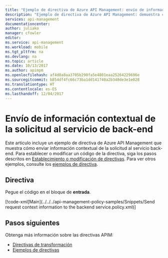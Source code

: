 ```yaml
---
title: "Ejemplo de directiva de Azure API Management: envío de información contextual de la solicitud al servicio de back-end | Microsoft Docs"
description: "Ejemplo de directiva de Azure API Management: demuestra cómo enviar información contextual de la solicitud al servicio back-end."
services: api-management
documentationcenter: 
author: juliako
manager: cfowler
editor: 
ms.service: api-management
ms.workload: mobile
ms.tgt_pltfrm: na
ms.devlang: na
ms.topic: article
ms.date: 10/13/2017
ms.author: apimpm
ms.openlocfilehash: af4d0a8aa3705b290fa5e4801eaa25264229696e
ms.sourcegitcommit: b854df4fc66c73ba1dd141740a2b348de3e1e028
ms.translationtype: HT
ms.contentlocale: es-ES
ms.lasthandoff: 12/04/2017
---
```

# <a name="send-request-context-information-to-the-backend-service"></a>Envío de información contextual de la solicitud al servicio de back-end

Este artículo incluye un ejemplo de directiva de Azure API Management que muestra cómo enviar información contextual de la solicitud al servicio back-end. Para establecer o modificar un código de la directiva, siga los pasos descritos en [Establecimiento o modificación de directivas](../set-edit-policies.md). Para ver otros ejemplos, consulte los [ejemplos de directiva](../policy-samples.md).

## <a name="policy"></a>Directiva

Pegue el código en el bloque de **entrada**.

[!code-xml[Main](../../../api-management-policy-samples/Snippets/Send request context information to the backend service.policy.xml)]

## <a name="next-steps"></a>Pasos siguientes

Obtenga más información sobre las directivas APIM:

+ [Directivas de transformación](../api-management-transformation-policies.md)
+ [Ejemplos de directivas](../policy-samples.md)

